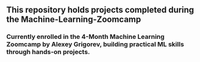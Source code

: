 ## This repository holds projects completed during the Machine-Learning-Zoomcamp
### Currently enrolled in the 4-Month Machine Learning Zoomcamp by Alexey Grigorev, building practical ML skills through hands-on projects.
